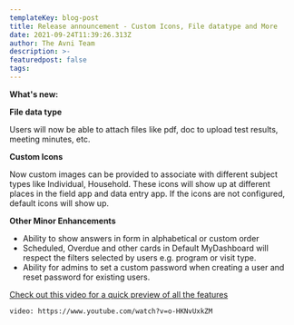 ```yaml
---
templateKey: blog-post
title: Release announcement - Custom Icons, File datatype and More
date: 2021-09-24T11:39:26.313Z
author: The Avni Team
description: >-
featuredpost: false
tags:
---
```

 

**What's new:**


**File data type**

Users will now be able to attach files like pdf, doc to upload test results, meeting minutes, etc.

**Custom Icons**

Now custom images can be provided to associate with different subject types like Individual, Household. These icons will show up at different places in the field app and data entry app. If the icons are not configured, default icons will show up.


**Other Minor Enhancements**
- Ability to show answers in form in alphabetical or custom order
- Scheduled, Overdue and other cards in Default MyDashboard will respect the filters selected by users e.g. program or visit type.
- Ability for admins to set a custom password when creating a user and reset password for existing users.

[Check out this video for a quick preview of all the features](https://www.youtube.com/watch?v=o-HKNvUxkZM)

`video: https://www.youtube.com/watch?v=o-HKNvUxkZM`
